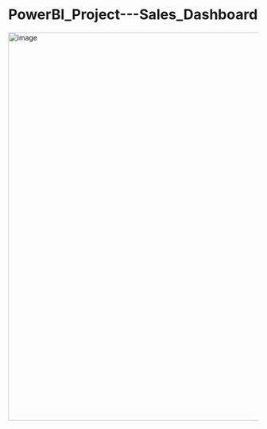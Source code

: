 # PowerBI_Project---Sales_Dashboard
<img width="782" alt="image" src="https://github.com/user-attachments/assets/8ac8f632-598d-4dc4-bc97-a04564de759b" />

